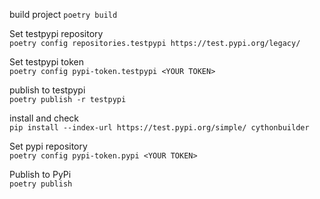 build project
`poetry build`

Set testpypi repository  
`poetry config repositories.testpypi https://test.pypi.org/legacy/`  

Set testpypi token  
`poetry config pypi-token.testpypi <YOUR TOKEN>`  

publish to testpypi  
`poetry publish -r testpypi`  

install and check  
`pip install --index-url https://test.pypi.org/simple/ cythonbuilder`  

Set pypi repository  
`poetry config pypi-token.pypi <YOUR TOKEN>`  

Publish to PyPi  
`poetry publish`  